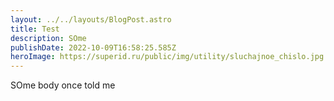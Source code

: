 ```yaml
---
layout: ../../layouts/BlogPost.astro
title: Test
description: SOme
publishDate: 2022-10-09T16:58:25.585Z
heroImage: https://superid.ru/public/img/utility/sluchajnoe_chislo.jpg
---
```

S﻿Ome body once told me